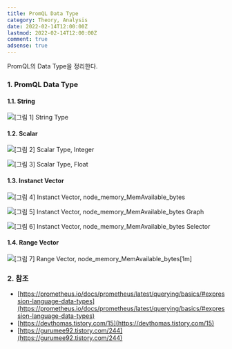 ```yaml
---
title: PromQL Data Type
category: Theory, Analysis
date: 2022-02-14T12:00:00Z
lastmod: 2022-02-14T12:00:00Z
comment: true
adsense: true
---
```


PromQL의 Data Type을 정리한다.

### 1. PromQL Data Type

#### 1.1. String

![[그림 1] String Type]({{site.baseurl}}/images/theory_analysis/PromQL_Data_Type/PromQL_String_Type.PNG)

#### 1.2. Scalar

![[그림 2] Scalar Type, Integer]({{site.baseurl}}/images/theory_analysis/PromQL_Data_Type/PromQL_Scalar_Type1.PNG)

![[그림 3] Scalar Type, Float]({{site.baseurl}}/images/theory_analysis/PromQL_Data_Type/PromQL_Scalar_Type2.PNG)

#### 1.3. Instanct Vector

![[그림 4] Instanct Vector, node_memory_MemAvailable_bytes]({{site.baseurl}}/images/theory_analysis/PromQL_Data_Type/PromQL_Instant_Vector_Type1.PNG)

![[그림 5] Instanct Vector, node_memory_MemAvailable_bytes Graph]({{site.baseurl}}/images/theory_analysis/PromQL_Data_Type/PromQL_Instant_Vector_Type2.PNG)

![[그림 6] Instanct Vector, node_memory_MemAvailable_bytes Selector]({{site.baseurl}}/images/theory_analysis/PromQL_Data_Type/PromQL_Instant_Vector_Type3.PNG)

#### 1.4. Range Vector

![[그림 7] Range Vector, node_memory_MemAvailable_bytes[1m]]({{site.baseurl}}/images/theory_analysis/PromQL_Data_Type/PromQL_Instant_Vector_Type3.PNG)

### 2. 참조

* [https://prometheus.io/docs/prometheus/latest/querying/basics/#expression-language-data-types](https://prometheus.io/docs/prometheus/latest/querying/basics/#expression-language-data-types)
* [https://devthomas.tistory.com/15](https://devthomas.tistory.com/15)
* [https://gurumee92.tistory.com/244](https://gurumee92.tistory.com/244)